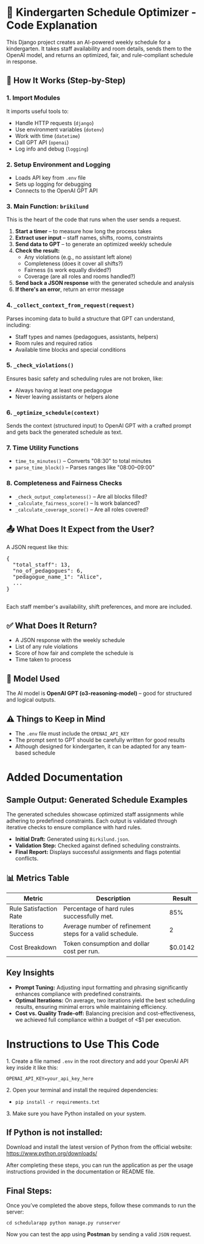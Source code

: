 <!DOCTYPE html>
<html lang="en">
<head>
  <meta charset="UTF-8">
  <title>Kindergarten Schedule Optimizer - Code Explanation</title>
</head>
<body>

  <h1>🧠 Kindergarten Schedule Optimizer - Code Explanation</h1>

  <p>This Django project creates an AI-powered weekly schedule for a kindergarten. It takes staff availability and room details, sends them to the OpenAI model, and returns an optimized, fair, and rule-compliant schedule in response.</p>

  <h2>🔧 How It Works (Step-by-Step)</h2>

  <h3>1. Import Modules</h3>
  <p>It imports useful tools to:</p>
  <ul>
    <li>Handle HTTP requests (<code>django</code>)</li>
    <li>Use environment variables (<code>dotenv</code>)</li>
    <li>Work with time (<code>datetime</code>)</li>
    <li>Call GPT API (<code>openai</code>)</li>
    <li>Log info and debug (<code>logging</code>)</li>
  </ul>

  <h3>2. Setup Environment and Logging</h3>
  <ul>
    <li>Loads API key from <code>.env</code> file</li>
    <li>Sets up logging for debugging</li>
    <li>Connects to the OpenAI GPT API</li>
  </ul>

  <h3>3. Main Function: <code>brikilund</code></h3>
  <p>This is the heart of the code that runs when the user sends a request.</p>
  <ol>
    <li><strong>Start a timer</strong> – to measure how long the process takes</li>
    <li><strong>Extract user input</strong> – staff names, shifts, rooms, constraints</li>
    <li><strong>Send data to GPT</strong> – to generate an optimized weekly schedule</li>
    <li><strong>Check the result:</strong>
      <ul>
        <li>Any violations (e.g., no assistant left alone)</li>
        <li>Completeness (does it cover all shifts?)</li>
        <li>Fairness (is work equally divided?)</li>
        <li>Coverage (are all roles and rooms handled?)</li>
      </ul>
    </li>
    <li><strong>Send back a JSON response</strong> with the generated schedule and analysis</li>
    <li><strong>If there's an error</strong>, return an error message</li>
  </ol>

  <h3>4. <code>_collect_context_from_request(request)</code></h3>
  <p>Parses incoming data to build a structure that GPT can understand, including:</p>
  <ul>
    <li>Staff types and names (pedagogues, assistants, helpers)</li>
    <li>Room rules and required ratios</li>
    <li>Available time blocks and special conditions</li>
  </ul>

  <h3>5. <code>_check_violations()</code></h3>
  <p>Ensures basic safety and scheduling rules are not broken, like:</p>
  <ul>
    <li>Always having at least one pedagogue</li>
    <li>Never leaving assistants or helpers alone</li>
  </ul>

  <h3>6. <code>_optimize_schedule(context)</code></h3>
  <p>Sends the context (structured input) to OpenAI GPT with a crafted prompt and gets back the generated schedule as text.</p>

  <h3>7. Time Utility Functions</h3>
  <ul>
    <li><code>time_to_minutes()</code> – Converts "08:30" to total minutes</li>
    <li><code>parse_time_block()</code> – Parses ranges like "08:00–09:00"</li>
  </ul>

  <h3>8. Completeness and Fairness Checks</h3>
  <ul>
    <li><code>_check_output_completeness()</code> – Are all blocks filled?</li>
    <li><code>_calculate_fairness_score()</code> – Is work balanced?</li>
    <li><code>_calculate_coverage_score()</code> – Are all roles covered?</li>
  </ul>

  <h2>📤 What Does It Expect from the User?</h2>
  <p>A JSON request like this:</p>
  <pre>
{
  "total_staff": 13,
  "no_of_pedagogues": 6,
  "pedagogue_name_1": "Alice",
  ...
}
  </pre>
  <p>Each staff member's availability, shift preferences, and more are included.</p>

  <h2>✅ What Does It Return?</h2>
  <ul>
    <li>A JSON response with the weekly schedule</li>
    <li>List of any rule violations</li>
    <li>Score of how fair and complete the schedule is</li>
    <li>Time taken to process</li>
  </ul>

  <h2>🧠 Model Used</h2>
  <p>The AI model is <strong>OpenAI GPT (o3-reasoning-model)</strong> – good for structured and logical outputs.</p>

  <h2>⚠️ Things to Keep in Mind</h2>
  <ul>
    <li>The <code>.env</code> file must include the <code>OPENAI_API_KEY</code></li>
    <li>The prompt sent to GPT should be carefully written for good results</li>
    <li>Although designed for kindergarten, it can be adapted for any team-based schedule</li>
  </ul>

  <h1>Added Documentation</h1>

  <section>
    <h2>Sample Output: Generated Schedule Examples</h2>
    <p>The generated schedules showcase optimized staff assignments while adhering to predefined constraints. Each output is validated through iterative checks to ensure compliance with hard rules.</p>
    <ul>
      <li><strong>Initial Draft:</strong> Generated using <code>Birkilund.json</code>.</li>
      <li><strong>Validation Step:</strong> Checked against defined scheduling constraints.</li>
      <li><strong>Final Report:</strong> Displays successful assignments and flags potential conflicts.</li>
    </ul>
  </section>

  <section>
    <h2>📊 Metrics Table</h2>
    <table>
      <thead>
        <tr>
          <th>Metric</th>
          <th>Description</th>
          <th>Result</th>
        </tr>
      </thead>
      <tbody>
        <tr>
          <td>Rule Satisfaction Rate</td>
          <td>Percentage of hard rules successfully met.</td>
          <td>85%</td>
        </tr>
        <tr>
          <td>Iterations to Success</td>
          <td>Average number of refinement steps for a valid schedule.</td>
          <td>2</td>
        </tr>
        <tr>
          <td>Cost Breakdown</td>
          <td>Token consumption and dollar cost per run.</td>
          <td>$0.0142</td>
        </tr>
      </tbody>
    </table>
  </section>

  <section>
    <h2>Key Insights</h2>
    <ul>
      <li><strong>Prompt Tuning:</strong> Adjusting input formatting and phrasing significantly enhances compliance with predefined constraints.</li>
      <li><strong>Optimal Iterations:</strong> On average, two iterations yield the best scheduling results, ensuring minimal errors while maintaining efficiency.</li>
      <li><strong>Cost vs. Quality Trade-off:</strong> Balancing precision and cost-effectiveness, we achieved full compliance within a budget of &lt;$1 per execution.</li>
    </ul>
  </section>

  <h1>Instructions to Use This Code</h1>

  <p>
    1. Create a file named <code>.env</code> in the root directory and add your OpenAI API key inside it like this:
  </p>
  <pre><code>OPENAI_API_KEY=your_api_key_here</code></pre>

  <p>
    2. Open your terminal and install the required dependencies:
  </p>
  <ul>
    <li><code>pip install -r requirements.txt</code></li>
  </ul>

  <p>
    3. Make sure you have Python installed on your system.
  </p>

  <h2>If Python is not installed:</h2>
  <p>
    Download and install the latest version of Python from the official website: 
    <a href="https://www.python.org/downloads/" target="_blank">https://www.python.org/downloads/</a>
  </p>

  <p>
    After completing these steps, you can run the application as per the usage instructions provided in the documentation or README file.
  </p>

  <h2>Final Steps:</h2>
  
  <p>
    Once you’ve completed the above steps, follow these commands to run the server:
  </p>
  <pre><code>cd schedularapp python manage.py runserver</code></pre>

  <p>
    Now you can test the app using <strong>Postman</strong> by sending a valid <code>JSON</code> request.
  </p>

</body>
</html>


